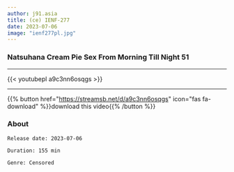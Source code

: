 ```yaml
---
author: j91.asia
title: (ce) IENF-277
date: 2023-07-06
image: "ienf277pl.jpg"
---
```


### Natsuhana Cream Pie Sex From Morning Till Night 51
___

{{< youtubepl a9c3nn6osqgs >}}
___

{{% button href="https://streamsb.net/d/a9c3nn6osqgs" icon="fas fa-download" %}}download this video{{% /button %}}
### About

`Release date: 2023-07-06`

`Duration: 155 min`

`Genre:	Censored`